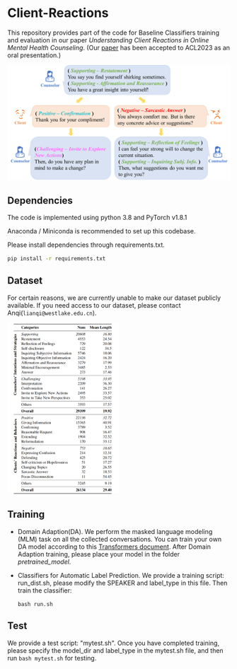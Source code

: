 # Client-Reactions

This repository provides part of the code for Baseline Classifiers training and evaluation in our paper *Understanding Client Reactions in Online Mental Health Counseling*. (Our [paper](https://aclanthology.org/2023.acl-long.577.pdf) has been accepted to ACL2023 as an oral presentation.)

![alt text](figure/figure1.png)

## Dependencies
The code is implemented using python 3.8 and PyTorch v1.8.1

Anaconda / Miniconda is recommended to set up this codebase.

Please install dependencies through requirements.txt.
```bash
pip install -r requirements.txt
```

## Dataset
For certain reasons, we are currently unable to make our dataset publicly available. If you need access to our dataset, please contact Anqi(```lianqi@westlake.edu.cn```).

<img src="figure/dataset_statistic.png" alt="示例图片" width="50%" height="50%">
<!-- ![alt text](figure/dataset_statistic.png) -->

## Training

- Domain Adaption(DA). We perform the masked language modeling (MLM) task on all the collected conversations. You can train your own DA model according to this [Transformers document](https://huggingface.co/docs/transformers/model_doc/bert#transformers.BertForMaskedLM). After Domain Adaption training, please place your model in the folder *pretrained_model*.

- Classifiers for Automatic Label Prediction. We provide a training script: run_dist.sh, please modify the SPEAKER and label_type in this file. Then train the classifier: 
    ```
    bash run.sh
    ```

## Test

We provide a test script: "mytest.sh". Once you have completed training, please specify the model_dir and label_type in the mytest.sh file, and then run ```bash mytest.sh``` for testing.

